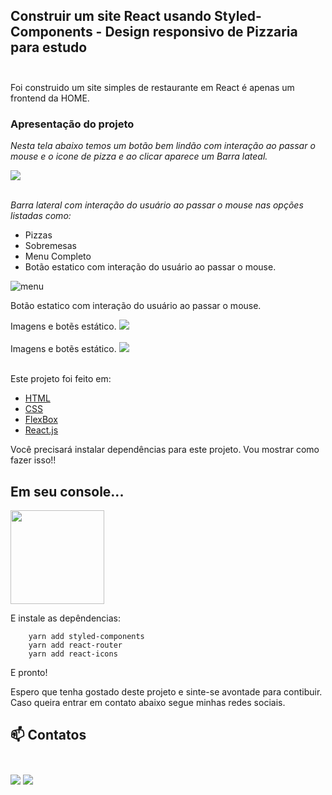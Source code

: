 ## Construir um site React usando Styled-Components - Design responsivo de Pizzaria para estudo<br><br> 

Foi construido um site simples de restaurante em React é apenas um frontend da HOME. <br>

### Apresentação do projeto<br>

  <i>Nesta tela abaixo temos um botão bem lindão com interação ao passar o mouse e o icone de pizza e ao clicar aparece um Barra lateal.</i>


<img src="../react-pizza-website/src/images/capiture001.png"> <br><br>

<i>Barra lateral com interação do usuário ao passar o mouse nas opções listadas como: </i>
- Pizzas
- Sobremesas
- Menu Completo
- Botão estatico com interação do usuário ao passar o mouse.<br>
  
  

<img src="../react-pizza-website/src/images/capture002.png" alt="menu">
  
  Botão estatico com interação do usuário ao passar o mouse.
  

 Imagens e botẽs estático.
<img src="../react-pizza-website/src/images/capture004.png"> <br><br>
 Imagens e botẽs estático.
<img src="../react-pizza-website/src/images/capture005.png"> <br><br/>

Este projeto foi feito em:

<ul>
   <li><a href="https://developer.mozilla.org/pt-BR/docs/Web/HTML">HTML</a></li>
    <li><a href="https://developer.mozilla.org/pt-BR/docs/Web/CSS">CSS</a></li>
    <li><a href="https://developer.mozilla.org/pt-BR/docs/Web/CSS/CSS_Flexible_Box_Layout/Conceitos_Basicos_do_Flexbox">FlexBox</a></li>
    <li><a href="https://pt-br.reactjs.org/">React.js</a></li>
</ul>

Você precisará instalar  dependências para este projeto. Vou mostrar como fazer isso!!

## Em seu console...

<img src="https://media.giphy.com/media/hDtUEkyGMdpVmScraU/giphy.gif" heigh="150" width="150">

E instale as depêndencias:

``` 
    yarn add styled-components 
    yarn add react-router 
    yarn add react-icons 
```
E pronto!

Espero que tenha gostado deste projeto e sinte-se avontade para contibuir.
Caso queira entrar em contato abaixo segue minhas redes sociais.

 ## 📫 Contatos <br><br>

 [<img src="https://img.shields.io/badge/medium-%2312100E.svg?&style=for-the-badge&logo=medium&logoColor=white" />](https://devmarilia-frontend.medium.com/) [<img src="https://img.shields.io/badge/linkedin-%230077B5.svg?&style=for-the-badge&logo=linkedin&logoColor=white"/>](https://www.linkedin.com/in/mar%C3%ADlia-lemos-b2565316a/)
